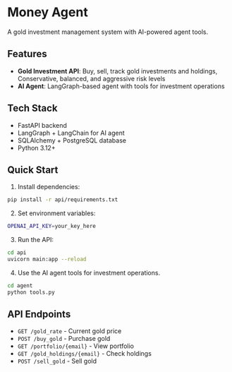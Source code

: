 # Money Agent

A gold investment management system with AI-powered agent tools.

## Features

- **Gold Investment API**: Buy, sell, track gold investments and holdings, Conservative, balanced, and aggressive risk levels
- **AI Agent**: LangGraph-based agent with tools for investment operations

## Tech Stack

- FastAPI backend
- LangGraph + LangChain for AI agent
- SQLAlchemy + PostgreSQL database
- Python 3.12+

## Quick Start

1. Install dependencies:
```bash
pip install -r api/requirements.txt
```

2. Set environment variables:
```bash
OPENAI_API_KEY=your_key_here
```

3. Run the API:
```bash
cd api
uvicorn main:app --reload
```

4. Use the AI agent tools for investment operations.

```bash
cd agent
python tools.py
```

## API Endpoints

- `GET /gold_rate` - Current gold price
- `POST /buy_gold` - Purchase gold
- `GET /portfolio/{email}` - View portfolio
- `GET /gold_holdings/{email}` - Check holdings
- `POST /sell_gold` - Sell gold
